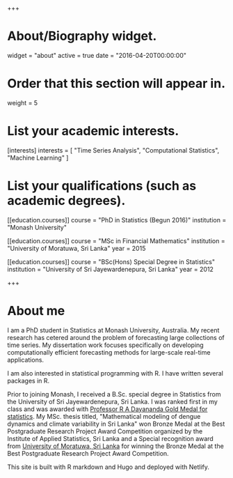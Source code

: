 +++
# About/Biography widget.
widget = "about"
active = true
date = "2016-04-20T00:00:00"

# Order that this section will appear in.
weight = 5

# List your academic interests.
[interests]
  interests = [
    "Time Series Analysis",
    "Computational Statistics",
    "Machine Learning"
  ]

# List your qualifications (such as academic degrees).
[[education.courses]]
  course = "PhD in Statistics (Begun 2016)"
  institution = "Monash University"

[[education.courses]]
  course = "MSc in Financial Mathematics"
  institution = "University of Moratuwa, Sri Lanka"
  year = 2015

[[education.courses]]
  course = "BSc(Hons) Special Degree in Statistics"
  institution = "University of Sri Jayewardenepura, Sri Lanka"
  year = 2012
 
+++

# About me

I am a PhD student in Statistics at Monash University, Australia. My recent research has cetered around the problem of forecasting large collections of time series. My dissertation work focuses specifically on developing computationally efficient forecasting methods for large-scale real-time applications. 

I am also interested in statistical programming with R. I have written several  packages in R. 

Prior to joining Monash, I received a B.Sc. special degree in Statistics from the University of Sri Jayewardenepura, Sri Lanka. I was ranked first in my class and was awarded with [Professor R A Dayananda Gold Medal for statistics](http://science.sjp.ac.lk/scholarships/). My MSc. thesis titled, "Mathematical modeling of dengue dynamics and climate variability in Sri Lanka" won Bronze Medal at the Best Postgraduate Research Project Award Competition organized by the Institute of Applied Statistics, Sri Lanka and a Special recognition award from [University of Moratuwa, Sri Lanka](https://www.mrt.ac.lk/web/) for winning the Bronze Medal at the Best Postgraduate Research Project Award Competition.  

This site is built with R markdown and Hugo and deployed with Netlify.
